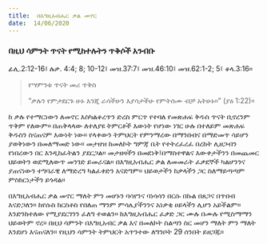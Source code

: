 ```yaml
---
title:  በእግዚአብሔር ቃል መኖር
date:  14/06/2020
---
```


### በዚህ ሳምንት ጥናት የሚከተሉትን ጥቅሶች አንብቡ
ፊሊ.2:12-16፤ ሉቃ. 4:4; 8; 10-12፤ መዝ.37:7፤ መዝ.46:10፤ መዝ.62:1-2; 5፤ ቆላ.3:16።

> <p>የሣምንቱ ጥናት መሪ ጥቅስ</p>
> “ቃሉን የምታደርጉ  ሁኑ እንጂ ራሳችሁን እያሳታችሁ የምትሰሙ ብቻ አትሁኑ።” (ያዕ 1:22)።

ከ  ቃሉ የተማርነውን ለመኖር እስካልቆረጥን ድረስ ምርጥ የተባለ የመጽሐፍ ቅዱስ ጥናት ቢኖረንም ጥቅም የለውም። በጠቅላላው ለተለያዩ ትምርቶች እውነት የሆነው ነገር ሁሉ በተለይም መጽሐፍ ቅዱስን ስናጠናም እውነት ነው። የላቀውን ትምህርት የምንማረው በማንበብና በማድመጥ ሳይሆን ያወቅነውን በመለማመድ ነው። መታዘዝ ከመለኮት ግምጃ ቤት የተትረፈረፈ በረከት ሊዘጋብን የነበረውን በር እንዲከፈትልን ያደርጋል። መታዘዛችን በመደነቅ፤በማስተዋልና እውቀታችንን በመጨመር ህይወትን ወደሚለውጥ መንገድ ይመራናል። በእግዚአብሔር ቃል ለመመራት ፈቃደኞች ካልሆንንና ያጠናነውን ተግባራዊ ለማድረግ ካልፈቀድን አናድግም። ህይወታችን ከቃላችን ጋር ስለማይጣጣም ምስክርነታችን ይጎዳል።

በእግዚአብሔር ቃል መኖር ማለት ምን መሆኑን ባሳየንና ባነሳሳን በርሱ በኩል በጸጋና በጥበብ እናድጋለን። ከየሱስ ክርስቶስ የበለጠ ማንም ምሳሌያችንንና አነቃቂ ሀይላችን ሊሆን አይችልም። እንድንከተለው የሚያደርገንን ፈለግ ተወልን። ከእግዚአብሔር ፈቃድ ጋር ሙሉ በሙሉ የሚስማማን ህይወትም ኖረ። በዚህ ሳምንት በእግዚአብር ቃል እና በመለኮት ስልጣን ስር መሆን ማለት ምን ማለት እንደሆነ እናጠናለን። የዚህን ሳምንት ትምህርት አጥንተው ለግንቦት 29 ሰንበት ይዘጋጁ።
